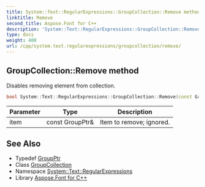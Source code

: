 ```yaml
---
title: System::Text::RegularExpressions::GroupCollection::Remove method
linktitle: Remove
second_title: Aspose.Font for C++
description: 'System::Text::RegularExpressions::GroupCollection::Remove method. Disables removing element from collection in C++.'
type: docs
weight: 400
url: /cpp/system.text.regularexpressions/groupcollection/remove/
---
```

## GroupCollection::Remove method


Disables removing element from collection.

```cpp
bool System::Text::RegularExpressions::GroupCollection::Remove(const GroupPtr &item) override
```


| Parameter | Type | Description |
| --- | --- | --- |
| item | const GroupPtr\& | Item to remove; ignored. |

## See Also

* Typedef [GroupPtr](../../groupptr/)
* Class [GroupCollection](../)
* Namespace [System::Text::RegularExpressions](../../)
* Library [Aspose.Font for C++](../../../)
